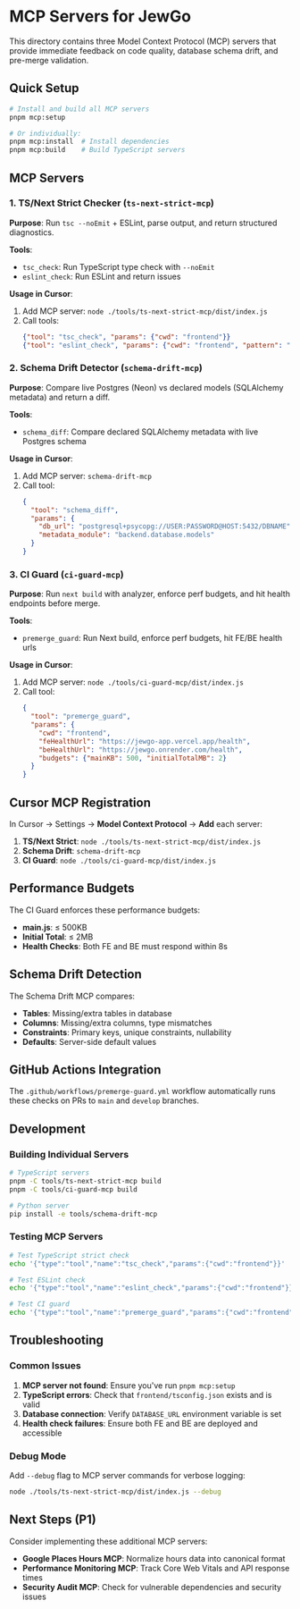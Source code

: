 # MCP Servers for JewGo

This directory contains three Model Context Protocol (MCP) servers that provide immediate feedback on code quality, database schema drift, and pre-merge validation.

## Quick Setup

```bash
# Install and build all MCP servers
pnpm mcp:setup

# Or individually:
pnpm mcp:install  # Install dependencies
pnpm mcp:build    # Build TypeScript servers
```

## MCP Servers

### 1. TS/Next Strict Checker (`ts-next-strict-mcp`)

**Purpose**: Run `tsc --noEmit` + ESLint, parse output, and return structured diagnostics.

**Tools**:
- `tsc_check`: Run TypeScript type check with `--noEmit`
- `eslint_check`: Run ESLint and return issues

**Usage in Cursor**:
1. Add MCP server: `node ./tools/ts-next-strict-mcp/dist/index.js`
2. Call tools:
   ```json
   {"tool": "tsc_check", "params": {"cwd": "frontend"}}
   {"tool": "eslint_check", "params": {"cwd": "frontend", "pattern": "app/**/*.tsx", "fix": true}}
   ```

### 2. Schema Drift Detector (`schema-drift-mcp`)

**Purpose**: Compare live Postgres (Neon) vs declared models (SQLAlchemy metadata) and return a diff.

**Tools**:
- `schema_diff`: Compare declared SQLAlchemy metadata with live Postgres schema

**Usage in Cursor**:
1. Add MCP server: `schema-drift-mcp`
2. Call tool:
   ```json
   {
     "tool": "schema_diff",
     "params": {
       "db_url": "postgresql+psycopg://USER:PASSWORD@HOST:5432/DBNAME",
       "metadata_module": "backend.database.models"
     }
   }
   ```

### 3. CI Guard (`ci-guard-mcp`)

**Purpose**: Run `next build` with analyzer, enforce perf budgets, and hit health endpoints before merge.

**Tools**:
- `premerge_guard`: Run Next build, enforce perf budgets, hit FE/BE health urls

**Usage in Cursor**:
1. Add MCP server: `node ./tools/ci-guard-mcp/dist/index.js`
2. Call tool:
   ```json
   {
     "tool": "premerge_guard",
     "params": {
       "cwd": "frontend",
       "feHealthUrl": "https://jewgo-app.vercel.app/health",
       "beHealthUrl": "https://jewgo.onrender.com/health",
       "budgets": {"mainKB": 500, "initialTotalMB": 2}
     }
   }
   ```

## Cursor MCP Registration

In Cursor → Settings → **Model Context Protocol** → **Add** each server:

1. **TS/Next Strict**: `node ./tools/ts-next-strict-mcp/dist/index.js`
2. **Schema Drift**: `schema-drift-mcp`
3. **CI Guard**: `node ./tools/ci-guard-mcp/dist/index.js`

## Performance Budgets

The CI Guard enforces these performance budgets:
- **main.js**: ≤ 500KB
- **Initial Total**: ≤ 2MB
- **Health Checks**: Both FE and BE must respond within 8s

## Schema Drift Detection

The Schema Drift MCP compares:
- **Tables**: Missing/extra tables in database
- **Columns**: Missing/extra columns, type mismatches
- **Constraints**: Primary keys, unique constraints, nullability
- **Defaults**: Server-side default values

## GitHub Actions Integration

The `.github/workflows/premerge-guard.yml` workflow automatically runs these checks on PRs to `main` and `develop` branches.

## Development

### Building Individual Servers

```bash
# TypeScript servers
pnpm -C tools/ts-next-strict-mcp build
pnpm -C tools/ci-guard-mcp build

# Python server
pip install -e tools/schema-drift-mcp
```

### Testing MCP Servers

```bash
# Test TypeScript strict check
echo '{"type":"tool","name":"tsc_check","params":{"cwd":"frontend"}}' | node tools/ts-next-strict-mcp/dist/index.js

# Test ESLint check
echo '{"type":"tool","name":"eslint_check","params":{"cwd":"frontend"}}' | node tools/ts-next-strict-mcp/dist/index.js

# Test CI guard
echo '{"type":"tool","name":"premerge_guard","params":{"cwd":"frontend"}}' | node tools/ci-guard-mcp/dist/index.js
```

## Troubleshooting

### Common Issues

1. **MCP server not found**: Ensure you've run `pnpm mcp:setup`
2. **TypeScript errors**: Check that `frontend/tsconfig.json` exists and is valid
3. **Database connection**: Verify `DATABASE_URL` environment variable is set
4. **Health check failures**: Ensure both FE and BE are deployed and accessible

### Debug Mode

Add `--debug` flag to MCP server commands for verbose logging:

```bash
node ./tools/ts-next-strict-mcp/dist/index.js --debug
```

## Next Steps (P1)

Consider implementing these additional MCP servers:
- **Google Places Hours MCP**: Normalize hours data into canonical format
- **Performance Monitoring MCP**: Track Core Web Vitals and API response times
- **Security Audit MCP**: Check for vulnerable dependencies and security issues
